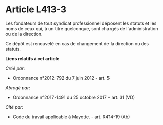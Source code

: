 # Article L413-3

Les fondateurs de tout syndicat professionnel déposent les statuts et les noms de ceux qui, à un titre quelconque, sont
chargés de l'administration ou de la direction. 

Ce dépôt est renouvelé en cas de changement de la direction ou des statuts.

**Liens relatifs à cet article**

_Créé par_:

  - Ordonnance n°2012-792 du 7 juin 2012 - art. 5

_Abrogé par_:

  - Ordonnance n°2017-1491 du 25 octobre 2017 - art. 31 (VD)

_Cité par_:

  - Code du travail applicable à Mayotte. - art. R414-19 (Ab)
